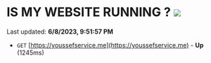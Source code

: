 # IS MY WEBSITE RUNNING ? [![](https://img.shields.io/static/v1?label=Sponsor&message=%E2%9D%A4&logo=GitHub&color=%23fe8e86)](https://github.com/sponsors/<username>)

Last updated: **6/8/2023, 9:51:57 PM**

- `GET` [https://youssefservice.me](https://youssefservice.me) - **Up** (1245ms)
